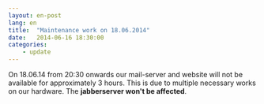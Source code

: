 ```yaml
---
layout: en-post
lang: en
title:  "Maintenance work on 18.06.2014"
date:   2014-06-16 18:30:00
categories:
    - update
---
```


On 18.06.14 from 20:30 onwards our mail-server and website will not be available for approximately 3 hours. This is due to multiple necessary works on our hardware. The **jabberserver won't be affected**.
